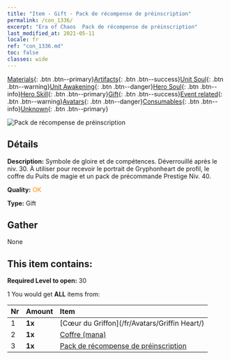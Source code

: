```yaml
---
title: "Item - Gift - Pack de récompense de préinscription"
permalink: /con_1336/
excerpt: "Era of Chaos  Pack de récompense de préinscription"
last_modified_at: 2021-05-11
locale: fr
ref: "con_1336.md"
toc: false
classes: wide
---
```

 [Materials](/ItemsFR/){: .btn .btn--primary}[Artifacts](/ItemsFR/Artifacts/){: .btn .btn--success}[Unit Soul](/ItemsFR/UnitSoul/){: .btn .btn--warning}[Unit Awakening](/ItemsFR/UnitAwakening/){: .btn .btn--danger}[Hero Soul](/ItemsFR/HeroSoul/){: .btn .btn--info}[Hero Skill](/ItemsFR/HeroSkill/){: .btn .btn--primary}[Gift](/ItemsFR/Gift/){: .btn .btn--success}[Event related](/ItemsFR/Events/){: .btn .btn--warning}[Avatars](/ItemsFR/Avatars/){: .btn .btn--danger}[Consumables](/ItemsFR/Consumables/){: .btn .btn--info}[Unknown](/ItemsFR/Unknown/){: .btn .btn--primary}

 ![Pack de récompense de préinscription](/images/t/i_906011.png)

## Détails
 **Description:** Symbole de gloire et de compétences. Déverrouillé après le niv. 30. À utiliser pour recevoir le portrait de Gryphonheart de profil, le coffre du Puits de magie et un pack de précommande Prestige Niv. 40.

 **Quality:** <span style="color: #FF8C00">OK</span>

 **Type:** Gift

## Gather

  None

## This item contains:

 **Required Level to open:** 30

 1 You would get **ALL** items  from:

  | Nr | Amount |     Item    |
  |:---|:-------|:------------|
  | 1 |  **1x** | [Cœur du Griffon](/fr/Avatars/Griffin Heart/) |  | 
  | 2 |  **1x** | [Coffre (mana)](/ItemsFR/con_1335/) |  | 
  | 3 |  **1x** | [Pack de récompense de préinscription](/ItemsFR/con_1337/) |  | 
